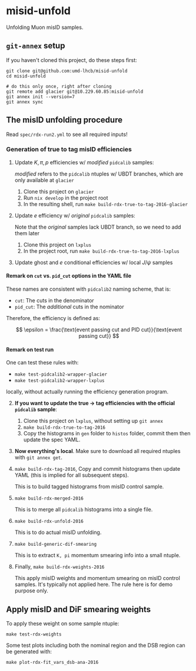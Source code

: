 # misid-unfold

Unfolding Muon misID samples.


## `git-annex` setup

If you haven't cloned this project, do these steps first:

```shell
git clone git@github.com:umd-lhcb/misid-unfold
cd misid-unfold

# do this only once, right after cloning
git remote add glacier git@10.229.60.85:misid-unfold
git annex init --version=7
git annex sync
```


## The misID unfolding procedure

Read `spec/rdx-run2.yml` to see all required inputs!

### Generation of true to tag misID efficiencies

1. Update $K, \pi, p$ efficiencies w/ _modified_ `pidcalib` samples:

     _modified_ refers to the `pidcalib` ntuples w/ UBDT branches, which are
     only available at `glacier`

    1. Clone this project on `glacier`
    2. Run `nix develop` in the project root
    3. In the resulting shell, run `make build-rdx-true-to-tag-2016-glacier`

2. Update $e$ efficiency w/ _original_ `pidcalib` samples:

    Note that the _original_ samples lack UBDT branch, so we need to add them later

    1. Clone this project on `lxplus`
    2. In the project root, run `make build-rdx-true-to-tag-2016-lxplus`

3. Update ghost and $e$ conditional efficiencies w/ local $J/\psi$ samples


#### Remark on `cut` vs. `pid_cut` options in the YAML file

These names are consistent with `pidcalib2` naming scheme, that is:

- `cut`: The cuts in the denominator
- `pid_cut`: The _additional_ cuts in the nominator

Therefore, the efficiency is defined as:

$$
\epsilon = \frac{\text{event passing cut and PID cut}}{\text{event passing cut}}
$$

#### Remark on test run

One can test these rules with:

- `make test-pidcalib2-wrapper-glacier`
- `make test-pidcalib2-wrapper-lxplus`

locally, without actually running the efficiency generation program.


2. **If you want to update the **true -> tag** efficiencies with the official `pidcalib` sample**:
    1. Clone this project on `lxplus`, without setting up `git annex`
    2. `make build-rdx-true-to-tag-2016`
    3. Copy the histograms in `gen` folder to `histos` folder, commit them then update the spec YAML.

3. **Now everything's local**. Make sure to download all required ntuples with `git annex get`.

4. `make build-rdx-tag-2016`, Copy and commit histograms then update YAML (this
    is implied for all subsequent steps).

    This is to build tagged histograms from misID control sample.

5. `make build-rdx-merged-2016`

    This is to merge all `pidcalib` histograms into a single file.

6. `make build-rdx-unfold-2016`

    This is to do actual misID unfolding.

7. `make build-generic-dif-smearing`

    This is to extract `K, pi` momentum smearing info into a small ntuple.

8. Finally, `make build-rdx-weights-2016`

    This apply misID weights and momentum smearing on misID control samples.
    It's typically not applied here. The rule here is for demo purpose only.


## Apply misID and DiF smearing weights

To apply these weight on some sample ntuple:

```
make test-rdx-weights
```

Some test plots including both the nominal region and the DSB region can be
generated with:

```
make plot-rdx-fit_vars_dsb-ana-2016
```
